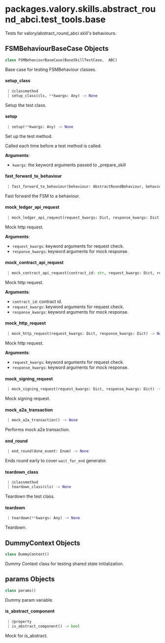 <a name="packages.valory.skills.abstract_round_abci.test_tools.base"></a>
# packages.valory.skills.abstract`_`round`_`abci.test`_`tools.base

Tests for valory/abstract_round_abci skill's behaviours.

<a name="packages.valory.skills.abstract_round_abci.test_tools.base.FSMBehaviourBaseCase"></a>
## FSMBehaviourBaseCase Objects

```python
class FSMBehaviourBaseCase(BaseSkillTestCase,  ABC)
```

Base case for testing FSMBehaviour classes.

<a name="packages.valory.skills.abstract_round_abci.test_tools.base.FSMBehaviourBaseCase.setup_class"></a>
#### setup`_`class

```python
 | @classmethod
 | setup_class(cls, **kwargs: Any) -> None
```

Setup the test class.

<a name="packages.valory.skills.abstract_round_abci.test_tools.base.FSMBehaviourBaseCase.setup"></a>
#### setup

```python
 | setup(**kwargs: Any) -> None
```

Set up the test method.

Called each time before a test method is called.

**Arguments**:

- `kwargs`: the keyword arguments passed to _prepare_skill

<a name="packages.valory.skills.abstract_round_abci.test_tools.base.FSMBehaviourBaseCase.fast_forward_to_behaviour"></a>
#### fast`_`forward`_`to`_`behaviour

```python
 | fast_forward_to_behaviour(behaviour: AbstractRoundBehaviour, behaviour_id: str, synchronized_data: BaseSynchronizedData) -> None
```

Fast forward the FSM to a behaviour.

<a name="packages.valory.skills.abstract_round_abci.test_tools.base.FSMBehaviourBaseCase.mock_ledger_api_request"></a>
#### mock`_`ledger`_`api`_`request

```python
 | mock_ledger_api_request(request_kwargs: Dict, response_kwargs: Dict) -> None
```

Mock http request.

**Arguments**:

- `request_kwargs`: keyword arguments for request check.
- `response_kwargs`: keyword arguments for mock response.

<a name="packages.valory.skills.abstract_round_abci.test_tools.base.FSMBehaviourBaseCase.mock_contract_api_request"></a>
#### mock`_`contract`_`api`_`request

```python
 | mock_contract_api_request(contract_id: str, request_kwargs: Dict, response_kwargs: Dict) -> None
```

Mock http request.

**Arguments**:

- `contract_id`: contract id.
- `request_kwargs`: keyword arguments for request check.
- `response_kwargs`: keyword arguments for mock response.

<a name="packages.valory.skills.abstract_round_abci.test_tools.base.FSMBehaviourBaseCase.mock_http_request"></a>
#### mock`_`http`_`request

```python
 | mock_http_request(request_kwargs: Dict, response_kwargs: Dict) -> None
```

Mock http request.

**Arguments**:

- `request_kwargs`: keyword arguments for request check.
- `response_kwargs`: keyword arguments for mock response.

<a name="packages.valory.skills.abstract_round_abci.test_tools.base.FSMBehaviourBaseCase.mock_signing_request"></a>
#### mock`_`signing`_`request

```python
 | mock_signing_request(request_kwargs: Dict, response_kwargs: Dict) -> None
```

Mock signing request.

<a name="packages.valory.skills.abstract_round_abci.test_tools.base.FSMBehaviourBaseCase.mock_a2a_transaction"></a>
#### mock`_`a2a`_`transaction

```python
 | mock_a2a_transaction() -> None
```

Performs mock a2a transaction.

<a name="packages.valory.skills.abstract_round_abci.test_tools.base.FSMBehaviourBaseCase.end_round"></a>
#### end`_`round

```python
 | end_round(done_event: Enum) -> None
```

Ends round early to cover `wait_for_end` generator.

<a name="packages.valory.skills.abstract_round_abci.test_tools.base.FSMBehaviourBaseCase.teardown_class"></a>
#### teardown`_`class

```python
 | @classmethod
 | teardown_class(cls) -> None
```

Teardown the test class.

<a name="packages.valory.skills.abstract_round_abci.test_tools.base.FSMBehaviourBaseCase.teardown"></a>
#### teardown

```python
 | teardown(**kwargs: Any) -> None
```

Teardown.

<a name="packages.valory.skills.abstract_round_abci.test_tools.base.DummyContext"></a>
## DummyContext Objects

```python
class DummyContext()
```

Dummy Context class for testing shared state initialization.

<a name="packages.valory.skills.abstract_round_abci.test_tools.base.DummyContext.params"></a>
## params Objects

```python
class params()
```

Dummy param variable.

<a name="packages.valory.skills.abstract_round_abci.test_tools.base.DummyContext.is_abstract_component"></a>
#### is`_`abstract`_`component

```python
 | @property
 | is_abstract_component() -> bool
```

Mock for is_abstract.

